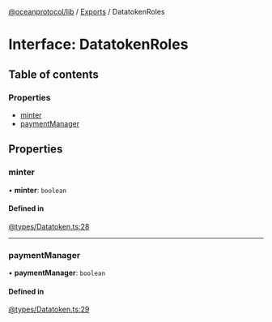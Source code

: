 [@oceanprotocol/lib](../README.md) / [Exports](../modules.md) / DatatokenRoles

# Interface: DatatokenRoles

## Table of contents

### Properties

- [minter](DatatokenRoles.md#minter)
- [paymentManager](DatatokenRoles.md#paymentmanager)

## Properties

### minter

• **minter**: `boolean`

#### Defined in

[@types/Datatoken.ts:28](https://github.com/oceanprotocol/ocean.js/blob/fbcd13ac/src/@types/Datatoken.ts#L28)

___

### paymentManager

• **paymentManager**: `boolean`

#### Defined in

[@types/Datatoken.ts:29](https://github.com/oceanprotocol/ocean.js/blob/fbcd13ac/src/@types/Datatoken.ts#L29)
